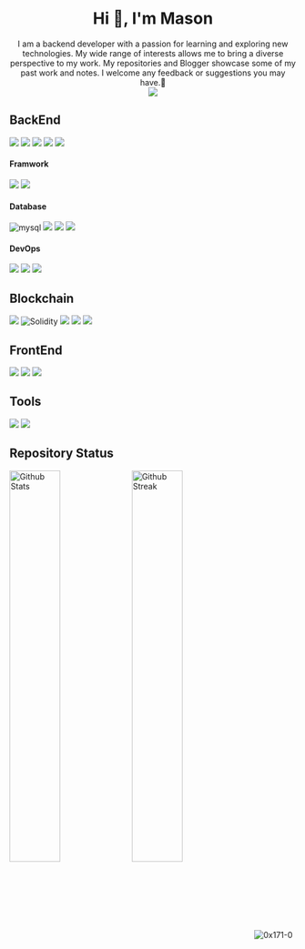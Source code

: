 <div id="header" align="center">
  <h1 >Hi 👋, I'm Mason</h1>
  <div width="50%">
  I am a backend developer with a passion for learning and exploring new technologies. My wide range of interests allows me to bring a diverse perspective to my work. My repositories and Blogger showcase some of my past work and notes. I welcome any feedback or suggestions you may have.🤗
  </div>
  <span>
  <a href="https://tech0x171.blogspot.com/" >
    <img src="https://img.shields.io/badge/Blogger-FF5722?style=for-the-badge&logo=blogger&logoColor=white"/>
  </a>
  </span>
</div>


## BackEnd
<span>
  <img src="https://img.shields.io/badge/Node%20js-339933?style=for-the-badge&logo=nodedotjs&logoColor=white" />
</span>
<span>
 <img src="https://img.shields.io/badge/JavaScript-323330?style=for-the-badge&logo=javascript&logoColor=F7DF1E" />
</span>
<span>
 <img src="https://img.shields.io/badge/TypeScript-007ACC?style=for-the-badge&logo=typescript&logoColor=white" />
</span>
<span>
 <img src="https://img.shields.io/badge/Jest-C21325?style=for-the-badge&logo=jest&logoColor=white" />
</span>
<span>
 <img src="https://img.shields.io/badge/Mocha-8D6748?style=for-the-badge&logo=Mocha&logoColor=white" />
</span>

#### Framwork

<span>
<img src="https://img.shields.io/badge/nestjs-E0234E?style=for-the-badge&logo=nestjs&logoColor=white" />
</span>
<span>
<img src="https://img.shields.io/badge/Express%20js-000000?style=for-the-badge&logo=express&logoColor=white"/>
</span>

#### Database
<span>
 <img alt="mysql" src="https://img.shields.io/badge/MySQL-005C84?style=for-the-badge&logo=mysql&logoColor=white">
 </span>
 <span>
 <img src="https://img.shields.io/badge/PostgreSQL-316192?style=for-the-badge&logo=postgresql&logoColor=white" />
 </span>
<span>
 <img src="https://img.shields.io/badge/MongoDB-4EA94B?style=for-the-badge&logo=mongodb&logoColor=white" />
</span>
<span>
<img src="https://img.shields.io/badge/redis-%23DD0031.svg?&style=for-the-badge&logo=redis&logoColor=white"/>
</span>

#### DevOps

<span>
<img src="https://img.shields.io/badge/Docker-2CA5E0?style=for-the-badge&logo=docker&logoColor=white"/>
</span>
<span>
<img src="https://img.shields.io/badge/Linux-FCC624?style=for-the-badge&logo=linux&logoColor=black" />
</span>
<span>
<img src="https://img.shields.io/badge/Nginx-009639?style=for-the-badge&logo=nginx&logoColor=white" />
</span>


## Blockchain
<span>
<img src="https://img.shields.io/badge/Ethereum-3C3C3D?style=for-the-badge&logo=Ethereum&logoColor=white" />
</span>
<span>
<img alt="Solidity" src="https://img.shields.io/badge/Solidity-e6e6e6?style=for-the-badge&logo=solidity&logoColor=black"/> 
</span>
<span>
<img src="https://shields.io/badge/hardhat-545454?style=for-the-badge&logo=data" />
</span>

<span>
<img src="https://img.shields.io/badge/OpenZeppelin-4E5EE4?logo=OpenZeppelin&logoColor=fff&style=for-the-badge" />
</span>
<span>
<img src="https://img.shields.io/badge/web3.js-F16822?style=for-the-badge&logo=web3.js&logoColor=white" />
</span>

## FrontEnd
<span>
 <img src="https://img.shields.io/badge/React-20232A?style=for-the-badge&logo=react&logoColor=61DAFB" />
 </span>
 <span>
 <img src="https://img.shields.io/badge/HTML5-E34F26?style=for-the-badge&logo=html5&logoColor=white" /> 
 </span>
 <span>
 <img src="https://img.shields.io/badge/CSS3-1572B6?style=for-the-badge&logo=css3&logoColor=white" />
 </span>

## Tools
<span>
 <img src="https://img.shields.io/badge/Rancher-0075A8?style=for-the-badge&logo=rancher&logoColor=white" />
 </span>
<span>
 <img src="https://img.shields.io/badge/Postman-FF6C37?style=for-the-badge&logo=Postman&logoColor=white" />
 </span>


## Repository Status
<p align="left">
  <!-- <img width="49%" align="left" alt="Github Language stats" src="https://github-readme-stats.vercel.app/api/top-langs/?username=0x171-0&theme=tokyonight" />   -->
  <img width="42%" align="center" alt="Github Streak" src="https://github-readme-streak-stats.herokuapp.com/?user=0x171-0&theme=tokyonight" />  <img width="42%" align="left" alt="Github Stats" src="https://github-readme-stats.vercel.app/api?username=0x171-0&show_icons=true&hide_border=true&theme=tokyonight" />

  <span>
  <img src="https://komarev.com/ghpvc/?username=0x171-0&label=Profile%20views&color=0080ff&&style=flat" alt="0x171-0" />
  </span>
</p>


<!--
- 🔭 I’m currently working on ...
- 💬 Ask me about ...
- 🌱 I’m currently learning ...
- 👯 I’m looking to collaborate on ...
- 🤔 I’m looking for help with ...
- 📫 How to reach me: ...
- 😄 Pronouns: ...
- ⚡ Fun fact: ...
-->

